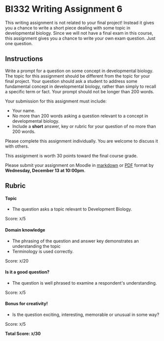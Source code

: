 # BI332 Writing Assignment 6

This writing assignment is not related to your final project! Instead it gives you a chance to write a short piece dealing with some topic in developmental biology. Since we will not have a final exam in this course, this assignment gives you a chance to write your own exam question. Just one question. 

## Instructions

Write a prompt for a question on some concept in developmental biology. The topic for this assignment should be different from the topic for your final project. Your question should ask a student to address some fundamental concept in developmental biology, rather than simply to recall a specific term or fact. Your prompt should not be longer than 200 words.

Your submission for this assignment must include:

- Your name. 
- No more than 200 words asking a question relevant to a concept in developmental biology. 
- Include a **short** answer, key or rubric for your question of no more than 200 words.


Please complete this assignment individually. You are welcome to discuss it with others. 

This assignment is worth 30 points toward the final course grade. 

Please submit your assignment on Moodle in [markdown](https://www.markdownguide.org/) or [PDF](https://www.adobe.com/acrobat/about-adobe-pdf.html) format by **Wednesday, December 13 at 10:00pm**.



## Rubric

#### Topic

- The question asks a topic relevant to Development Biology.

Score: `X`/5

#### Domain knowledge

- The phrasing of the question and answer key demonstrates an understanding the topic 
- Terminology is used correctly.

Score: `X`/20

#### Is it a good question?

- The question is well phrased to examine a respondent's understanding.

Score: `X`/5

#### Bonus for creativity!

- Is the question exciting, interesting, memorable or unusual in some way?

Score: `X`/5



**Total Score: `X`/30**